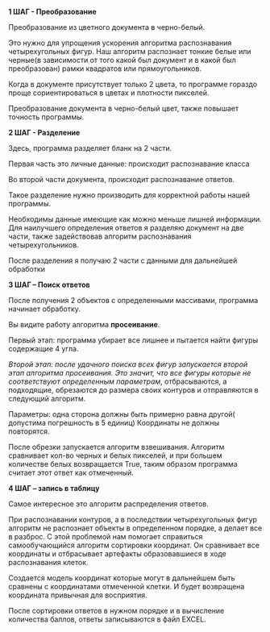 **1 ШАГ - Преобразование**

Преобразование из цветного документа в черно-белый.

Это нужно для упрощения ускорения алгоритма распознавания четырехугольных фигур. Наш алгоритм распознает тонкие белые или черные(в зависимости от того какой был документ и в какой был преобразован) рамки квадратов или прямоугольников.

Когда в документе присутствует только 2 цвета, то программе гораздо проще сориентироваться в цветах и плотности пикселей.

Преобразование документа в черно-белый цвет, также повышает точность программы.

**2 ШАГ - Разделение**


Здесь, программа разделяет бланк на 2 части.

Первая часть это личные данные: происходит распознавание класса

Во второй части документа, происходит распознавание ответов.

Такое разделение нужно производить для корректной работы нашей программы.

Необходимы данные имеющие как можно меньше лишней информации. Для наилучшего определения ответов я разделяю документ на две части, также задействовав алгоритм распознавания четырехугольников.

После разделения я получаю 2 части с данными для дальнейшей обработки

**3 ШАГ – Поиск ответов**

После получения 2 объектов с определенными массивами, программа начинает обработку.

Вы видите работу алгоритма **просеивание**.

Первый этап: программа убирает все лишнее и пытается найти фигуры содержащие 4 угла.

*Второй этап: после удачного поиска всех фигур запускается второй этап алгоритма просеивания. Это значит, что все фигуры которые не соответствуют определенным параметрам*, отбрасываются, а подходящие, обрезаются до размера своих контуров и отправляются в следующий алгоритм.

Параметры: одна сторона  должны быть примерно равна другой( допустима погрешность в 5 единиц) Координаты не должны повторятся.

После обрезки запускается алгоритм взвешивания. Алгоритм сравнивает кол-во черных и белых пикселей, и при большем количестве белых возвращается True, таким образом программа считает этот ответ как отмеченный.

**4 ШАГ – запись в таблицу**

Самое интересное это алгоритм распределения ответов.

При распознавании контуров, а в последствии четырехугольных фигур алгоритм не распознает объекты в определенном порядке, а делает все в разброс. С этой проблемой нам помогает справиться самообучающийся алгоритм сортировки координат. Он сравнивает все координаты и отбрасывает артефакты образовавшиеся в ходе распознавания клеток.

Создается модель координат которые могут в дальнейшем быть сравнены с координатами отмеченной клетки. И будет возвращена координата привычная для восприятия.

После сортировки ответов в нужном порядке и в вычисление количества баллов, ответы записываются в файл EXCEL.